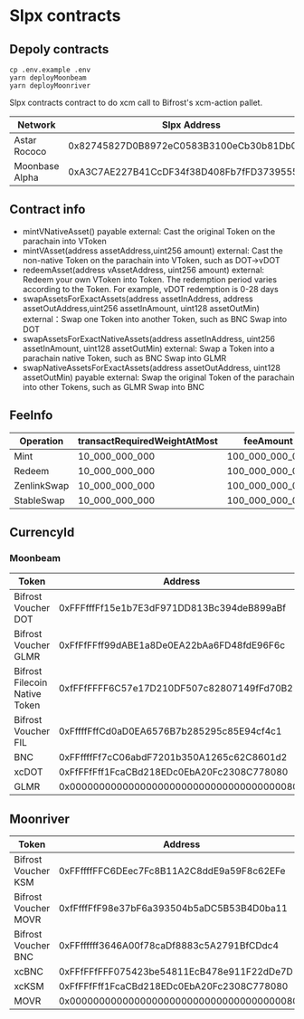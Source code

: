 # Slpx contracts

## Depoly contracts

```shell
cp .env.example .env
yarn deployMoonbeam
yarn deployMoonriver
```

Slpx contracts contract to do xcm call to Bifrost's xcm-action pallet.

| Network        | Slpx Address |
|----------------|--------------|
| Astar Rococo   | 0x82745827D0B8972eC0583B3100eCb30b81Db0072          |
| Moonbase Alpha | 0xA3C7AE227B41CcDF34f38D408Fb7fFD37395553A          |

## Contract info

- mintVNativeAsset() payable external: Cast the original Token on the parachain into VToken
- mintVAsset(address assetAddress,uint256 amount) external: Cast the non-native Token on the parachain into VToken, such as DOT->vDOT
- redeemAsset(address vAssetAddress, uint256 amount) external: Redeem your own VToken into Token. The redemption period varies according to the Token. For example, vDOT redemption is 0-28 days
- swapAssetsForExactAssets(address assetInAddress, address assetOutAddress,uint256 assetInAmount, uint128 assetOutMin) external：Swap one Token into another Token, such as BNC Swap into DOT
- swapAssetsForExactNativeAssets(address assetInAddress, uint256 assetInAmount, uint128 assetOutMin) external: Swap a Token into a parachain native Token, such as BNC Swap into GLMR
- swapNativeAssetsForExactAssets(address assetOutAddress, uint128 assetOutMin) payable external: Swap the original Token of the parachain into other Tokens, such as GLMR Swap into BNC

## FeeInfo

| Operation   | transactRequiredWeightAtMost | feeAmount       | overallWeight  |
| ----------- | ---------------------------- | --------------- | -------------- |
| Mint        | 10_000_000_000               | 100_000_000_000 | 10_000_000_000 |
| Redeem      | 10_000_000_000               | 100_000_000_000 | 10_000_000_000 |
| ZenlinkSwap | 10_000_000_000               | 100_000_000_000 | 10_000_000_000 |
| StableSwap  | 10_000_000_000               | 100_000_000_000 | 10_000_000_000 |

## CurrencyId

### Moonbeam

| Token                         | Address                                    | CurrencyId | operationalMin            |
| ----------------------------- | ------------------------------------------ | ---------- | ------------------------- |
| Bifrost Voucher DOT           | 0xFFFfffFf15e1b7E3dF971DD813Bc394deB899aBf | 0x0900     | 100_000_000_000           |
| Bifrost Voucher GLMR          | 0xFfFfFFff99dABE1a8De0EA22bAa6FD48fdE96F6c | 0x0901     | 1_000_000_000_000_000_000 |
| Bifrost Filecoin Native Token | 0xfFFfFFFF6C57e17D210DF507c82807149fFd70B2 | 0x0804     | 1_000_000_000_000_000_000 |
| Bifrost Voucher FIL           | 0xFffffFffCd0aD0EA6576B7b285295c85E94cf4c1 | 0x0904     | 1_000_000_000_000_000_000 |
| BNC                           | 0xFFffffFf7cC06abdF7201b350A1265c62C8601d2 | 0x0001     | 1_000_000_000_000         |
| xcDOT                         | 0xFfFFfFff1FcaCBd218EDc0EbA20Fc2308C778080 | 0x0800     | 100_000_000_000           |
| GLMR                          | 0x0000000000000000000000000000000000000802 | 0x0801     | 1_000_000_000_000_000_000 |

## Moonriver

| Token                | Address                                    | CurrencyId | operationalMin            |
| -------------------- | ------------------------------------------ | ---------- | ------------------------- |
| Bifrost Voucher KSM  | 0xFFffffFFC6DEec7Fc8B11A2C8ddE9a59F8c62EFe | 0x0104     | 1_000_000_000_000         |
| Bifrost Voucher MOVR | 0xfFfffFfF98e37bF6a393504b5aDC5B53B4D0ba11 | 0x010a     | 1_000_000_000_000_000_000 |
| Bifrost Voucher BNC  | 0xFFffffff3646A00f78caDf8883c5A2791BfCDdc4 | 0x0101     | 1_000_000_000_000         |
| xcBNC                | 0xFFfFFfFFF075423be54811EcB478e911F22dDe7D | 0x0001     | 1_000_000_000_000         |
| xcKSM                | 0xFfFFfFff1FcaCBd218EDc0EbA20Fc2308C778080 | 0x0204     | 1_000_000_000_000         |
| MOVR                 | 0x0000000000000000000000000000000000000802 | 0x020a     | 1_000_000_000_000_000_000 |
